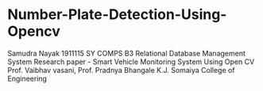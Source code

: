 # Number-Plate-Detection-Using-Opencv

Samudra Nayak
1911115
SY COMPS B3
Relational Database Management System
Research paper - Smart Vehicle Monitoring System Using Open CV
Prof. Vaibhav vasani, Prof. Pradnya Bhangale
K.J. Somaiya College of Engineering

